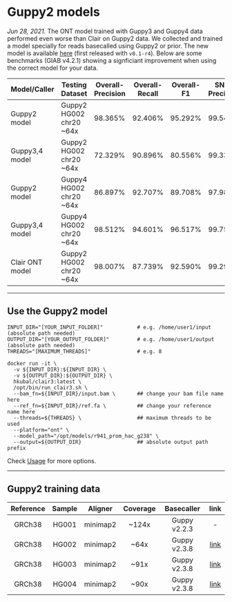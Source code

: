 # Guppy2 models

*Jun 28, 2021.*  The ONT model trained with Guppy3 and Guppy4 data performed even worse than Clair on Guppy2 data. We collected and trained a model specially for reads basecalled using Guppy2 or prior. The new model is available [here](https://github.com/HKU-BAL/Clair3#pre-trained-models) (first released with `v0.1-r4`). Below are some benchmarks (GIAB v4.2.1) showing a signficiant improvement when using the correct model for your data.

| Model/Caller    | Testing<br>Dataset      | Overall-<br>Precision | Overall-<br>Recall | Overall-<br>F1 | SNP-<br>Precision | SNP-<br>Recall | SNP-<br>F1 | Indel-<br>Precision | Indel-<br>Recall | Indel-<br>F1 |
| --------------- | ----------------------- | --------------------- | ------------------ | -------------- | ----------------- | -------------- | ---------- | ------------------- | ---------------- | ------------ |
| Guppy2 model    | Guppy2 HG002 chr20 ~64x |  98.365%               | 92.406%            | 95.292%        | 99.541%           | 99.080%        | 99.310%    | 85.847%             | 50.107%          | 63.279%      |
| Guppy3,4 model  | Guppy2 HG002 chr20 ~64x |  72.329%               | 90.896%            | 80.556%        | 99.337%           | 98.536%        | 98.935%    | 14.648%             | 42.475%          | 21.784%      |
| Guppy2 model    | Guppy4 HG002 chr20 ~64x |  86.897%               | 92.707%            | 89.708%        | 97.983%           | 99.579%        | 98.775%    | 35.773%             | 49.156%          | 41.410%      |
| Guppy3,4 model  | Guppy4 HG002 chr20 ~64x |  98.512%               | 94.601%            | 96.517%        | 99.759%           | 99.749%        | 99.754%    | 87.586%             | 61.976%          | 72.588%      |
| Clair ONT model | Guppy2 HG002 chr20 ~64x | 98.007%               | 87.739%            | 92.590%        | 99.290%           | 96.448%        | 97.848%    | 79.013%             | 32.552%          | 46.108%      |

----

## Use the Guppy2 model

```
INPUT_DIR="[YOUR_INPUT_FOLDER]"           # e.g. /home/user1/input (absolute path needed)
OUTPUT_DIR="[YOUR_OUTPUT_FOLDER]"         # e.g. /home/user1/output (absolute path needed)
THREADS="[MAXIMUM_THREADS]"               # e.g. 8

docker run -it \
  -v ${INPUT_DIR}:${INPUT_DIR} \
  -v ${OUTPUT_DIR}:${OUTPUT_DIR} \
  hkubal/clair3:latest \
  /opt/bin/run_clair3.sh \
  --bam_fn=${INPUT_DIR}/input.bam \       ## change your bam file name here
  --ref_fn=${INPUT_DIR}/ref.fa \          ## change your reference name here
  --threads=${THREADS} \                  ## maximum threads to be used
  --platform="ont" \                       
  --model_path="/opt/models/r941_prom_hac_g238" \  
  --output=${OUTPUT_DIR}                  ## absolute output path prefix 
```

Check [Usage](https://github.com/HKU-BAL/Clair3#Usage) for more options.

----

## Guppy2 training data

| Reference | Sample | Aligner  | Coverage |  Basecaller  |                             link                             |
| :-------: | :------: | :------: | :------: | :----------: | :----------------------------------------------------------: |
|  GRCh38   | HG001 | minimap2 |  ~124x   | Guppy v2.2.3 |                              -                               |
|  GRCh38   | HG002 | minimap2 |   ~64x   | Guppy v2.3.8 | [link](http://ftp-trace.ncbi.nlm.nih.gov/giab/ftp/data/AshkenazimTrio/HG002_NA24385_son/Ultralong_OxfordNanopore/guppy-V2.3.4_2019-06-26/ultra-long-ont_GRCh38_reheader.bam) |
|  GRCh38   | HG003 | minimap2 |   ~91x   | Guppy v2.3.8 |    [link](https://github.com/human-pangenomics/hpgp-data)    |
|  GRCh38   | HG004 | minimap2 |   ~90x   | Guppy v2.3.8 |    [link](https://github.com/human-pangenomics/hpgp-data)    |

